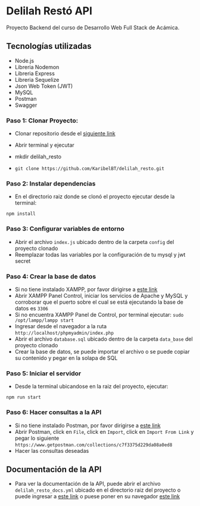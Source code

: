 # Delilah Restó API

Proyecto Backend del curso de Desarrollo Web Full Stack de Acámica.

## Tecnologías utilizadas

- Node.js
- Libreria Nodemon
- Libreria Express
- Libreria Sequelize
- Json Web Token (JWT)
- MySQL
- Postman
- Swagger

### Paso 1: Clonar Proyecto:

- Clonar repositorio desde el [siguiente link](https://github.com/migue1223/delilah_resto.git)

- Abrir terminal y ejecutar

- mkdir delilah_resto
- `git clone https://github.com/KaribelBT/delilah_resto.git`

### Paso 2: Instalar dependencias

- En el directorio raiz donde se clonó el proyecto ejecutar desde la terminal:

`npm install`

### Paso 3: Configurar variables de entorno

- Abrir el archivo `index.js` ubicado dentro de la carpeta `config` del proyecto clonado
- Reemplazar todas las variables por la configuración de tu mysql y jwt secret

### Paso 4: Crear la base de datos

- Si no tiene instalado XAMPP, por favor dirigirse a [este link](https://www.apachefriends.org/es/index.html)
- Abrir XAMPP Panel Control, iniciar los servicios de Apache y MySQL y corroborar que el puerto sobre el cual se está ejecutando la base de datos es `3306`
- Si no encuentra XAMPP Panel de Control, por terminal ejecutar:
  `sudo /opt/lampp/lampp start`
- Ingresar desde el navegador a la ruta `http://localhost/phpmyadmin/index.php`
- Abrir el archivo `database.sql` ubicado dentro de la carpeta `data_base` del proyecto clonado
- Crear la base de datos, se puede importar el archivo o se puede copiar su contenido y pegar en la solapa de SQL

### Paso 5: Iniciar el servidor

- Desde la terminal ubicandose en la raiz del proyecto, ejecutar:

`npm run start`

### Paso 6: Hacer consultas a la API

- Si no tiene instalado Postman, por favor dirigirse a [este link](https://www.postman.com/downloads/)
- Abrir Postman, click en `File`, click en `Import`, click en `Import From Link` y pegar lo siguiente `https://www.getpostman.com/collections/c7f3375d229da08a0ed8`
- Hacer las consultas deseadas

## Documentación de la API

- Para ver la documentación de la API, puede abrir el archivo `delilah_resto_docs.yml` ubicado en el directorio raiz del proyecto o puede ingresar a [este link](https://app.swaggerhub.com/apis/KaribelBT/delilah_resto_documentation/1.0.0) o puese poner en su navegador [este link](http://localhost:3000/api-docs)
